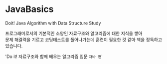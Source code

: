 # JavaBasics
Doit! Java Algorithm with Data Structure Study

프로그래머로서의 기본적인 소양인 자료구조와 알고리즘에 대한 지식을 쌓아<br>
문제 해결력을 기르고 코딩테스트를 풀어나가는데 훈련이 필요한 것 같아 책을 정독하고있습니다.

'Do it! 자료구조와 함께 배우는 알고리즘 입문 `자바 편`'
